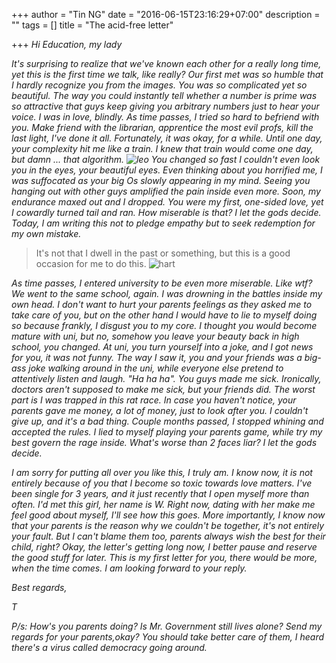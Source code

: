 +++
author = "Tin NG"
date = "2016-06-15T23:16:29+07:00"
description = ""
tags = []
title = "The acid-free letter"

+++
*Hi Education, my lady*

*It's surprising to realize that we've known each other for a really long time, yet this is the first time we talk, like really? Our first met was so humble that I hardly recognize you from the images.
You was so complicated yet so beautiful. The way you could instantly tell whether
a number is prime was so attractive that guys keep giving
you arbitrary numbers just to hear your voice. I was in love, blindly. As time passes, I tried so
hard to befriend with you. Make friend with the librarian, apprentice the most evil profs, kill the last light, I've done it all.
Fortunately, it was okay, for a while. Until one day, your complexity hit me like a train. I knew that train would
come one day, but damn ... that algorithm.
![leo](https://i.imgur.com/dFGKLIk.jpg)
You changed so fast I couldn't even look you in the eyes, your beautiful
eyes. Even thinking about you horrified me, I was suffocated as your big Os slowly appearing in my mind. Seeing you hanging
out with other guys amplified the pain inside even more. Soon, my endurance maxed out and I dropped. You were my first, one-sided love,
yet I cowardly turned tail and ran. How miserable is that? I let the gods decide. Today, I am writing this not to pledge empathy but to seek redemption for my own mistake.*

>It's not that I dwell in the past or something, but this is a good occasion for me to do this.
![hart](http://i.imgur.com/oX5RRGN.gif)

*As time passes, I entered university to be even more miserable. Like wtf? We went to the same school, again. I was drowning in
the battles inside my own head. I don't want to hurt your parents feelings as they asked me to take care of you, but on the other hand I would have to lie to myself doing so because frankly, I disgust you to my core. I thought you would become mature with uni, but no, somehow you leave your beauty back in high school, you changed. At uni, you turn yourself into a joke, and I got news for you, it was not funny. The way I saw it, you and your friends was a big-ass joke walking around in the uni, while everyone else pretend to attentively listen and laugh. "Ha ha ha". You guys made me sick. Ironically, doctors aren't supposed to make me sick, but your friends did. The worst part is I was trapped in this rat race. In case you haven't notice, your parents gave me money, a lot of money, just to look after you. I couldn't give up, and it's a bad thing. Couple months passed, I stopped whining and accepted the rules. I lied to myself playing your parents game, while try my best govern the rage inside. What's worse than 2 faces liar? I let the gods decide.*

*I am sorry for putting all over you like this, I truly am. I know now, it is not entirely because of you that I become so toxic towards love matters. I've been single for 3 years, and it just recently that I open myself more than often. I'd met this girl, her name is W. Right now, dating with her make me feel good about myself, I'll see how this goes. More importantly, I know now that your parents is the reason why we couldn't be together, it's not entirely your fault. But I can't blame them too, parents always wish the best for their child, right? Okay, the letter's getting long now, I better pause and reserve the good stuff for later. This is my first letter for you, there would be more, when the time comes. I am looking forward to your reply.*

*Best regards,*

*T*

*P/s: How's you parents doing? Is Mr. Government still lives alone? Send my regards for your parents,okay? You should take better care of them, I heard there's a virus called democracy going around.*
